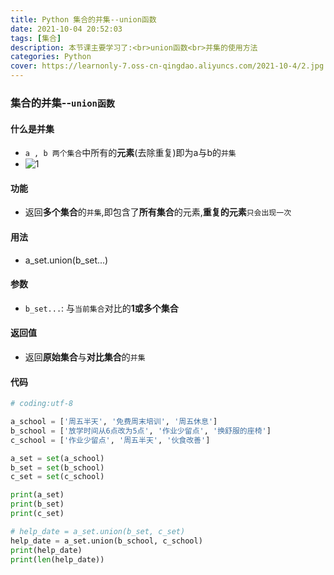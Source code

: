 ```yaml
---
title: Python 集合的并集--union函数
date: 2021-10-04 20:52:03
tags: [集合]
description: 本节课主要学习了:<br>union函数<br>并集的使用方法
categories: Python
cover: https://learnonly-7.oss-cn-qingdao.aliyuncs.com/2021-10-4/2.jpg
---
```


### 集合的并集--`union函数`

#### 什么是并集

- `a , b 两个集合`中所有的**元素**(去除重复)即为a与b的`并集`
- ![1](https://learnonly-7.oss-cn-qingdao.aliyuncs.com/2021-10-4/1.png)

#### 功能

- 返回**多个集合**的`并集`,即包含了**所有集合**的元素,**重复的元素**`只会出现一次`

#### 用法

- a_set.union(b_set...)

#### 参数

- `b_set...`: 与`当前集合`对比的**1或多个集合**

#### 返回值

- 返回**原始集合**与**对比集合**的`并集`

#### 代码

```python
# coding:utf-8

a_school = ['周五半天', '免费周末培训', '周五休息']
b_school = ['放学时间从6点改为5点', '作业少留点', '换舒服的座椅']
c_school = ['作业少留点', '周五半天', '伙食改善']

a_set = set(a_school)
b_set = set(b_school)
c_set = set(c_school)

print(a_set)
print(b_set)
print(c_set)

# help_date = a_set.union(b_set, c_set)
help_date = a_set.union(b_school, c_school)
print(help_date)
print(len(help_date))

```
